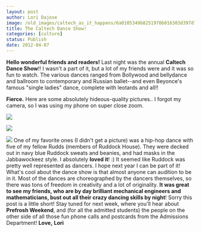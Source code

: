 ```yaml
---
layout: post
author: Lori Dajose
image: /old_images/caltech_as_it_happens/6a0105349b8251970b016303d397d7970d.jpg
title: The Caltech Dance Show!
categories: [culture]
status: Publish
date: 2012-04-07
---
```


**Hello wonderful friends and readers!**
Last night was the annual **Caltech Dance Show**!! I wasn't a part of it, but a lot of my friends were and it was so fun to watch. The various dances ranged from Bollywood and bellydance and ballroom to contemporary and Russian ballet--and even Beyonce's famous "single ladies" dance, complete with leotards and all!!

**Fierce.**
Here are some absolutely hideous-quality pictures.. I forgot my camera, so I was using my phone on super close zoom.


![](/old_images/caltech_as_it_happens/6a0105349b8251970b0168e9c9454c970c.jpg)


![](/old_images/caltech_as_it_happens/6a0105349b8251970b0168e9c946e4970c.jpg)


![](/old_images/caltech_as_it_happens/6a0105349b8251970b016764c88a66970b.jpg)
One of my favorite ones (I didn't get a picture) was a hip-hop dance with five of my fellow Rudds (members of Ruddock House). They were decked out in navy blue Ruddock sweats and beanies, and had masks in the Jabbawockeez style. I absolutely **loved it**! :) It seemed like Ruddock was pretty well represented as dancers. I hope next year I can be part of it!
What's cool about the dance show is that almost anyone can audition to be in it. Most of the dances are choreographed by the dancers themselves, so there was tons of freedom in creativity and a lot of originality. **It was great to see my friends, who are by day brilliant mechanical engineers and mathematicians, bust out all their crazy dancing skills by night**!
Sorry this post is a little short! Stay tuned for next week, where you'll hear about **Prefrosh Weekend**, and (for all the admitted students) the people on the other side of all those fun phone calls and postcards from the Admissions Department!
**Love,**
**Lori**
